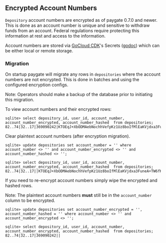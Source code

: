 ## Encrypted Account Numbers

`Depository` account numbers are encrypted as of paygate 0.7.0 and newer. This is done as an account number is unique and sensitive to withdraw funds from an account. Federal regulations require protecting this information at rest and access to the information.

Account numbers are stored via [GoCloud CDK](https://gocloud.dev/howto/secrets/)'s Secrets ([godoc](https://godoc.org/gocloud.dev/secrets)) which can be either local or remote storage.

### Migration

On startup paygate will migrate any rows in `depositories` where the account numbers are not encrypted. This is done in batches and using the configured encryption configs.

Note: Operators should make a backup of the database prior to initiating this migration.

To view account numbers and their encrypted rows:

```
sqlite> select depository_id, user_id, account_number, account_number_encrypted, account_number_hashed  from depositories;
82..74|32..17|369090242|KTOEqJ+XbODMAebNochhVefpKz1Uz8boIfMlEaKVjdxa3FuneA+TW6fKU9eITqq7kQ==|5cdfe53c74507c13050301fcfb620966b53ad2ec7141fd1b39ce132fd3e4021b
```

Clear plaintext account numbers (after encryption migration).

```
sqlite> update depositories set account_number = '' where account_number <> '' and account_number_encrypted <> '' and account_number_hashed <> '';

sqlite> select depository_id, user_id, account_number, account_number_encrypted, account_number_hashed  from depositories;
82..74|32..17||KTOEqJ+XbODMAebNochhVefpKz1Uz8boIfMlEaKVjdxa3FuneA+TW6fKU9eITqq7kQ==|5cdfe53c74507c13050301fcfb620966b53ad2ec7141fd1b39ce132fd3e4021b
```

If you need to re-encrypt account numbers simply wipe the encrypted and hashed rows.

Note: The plaintext account numbers **must** still be in the `account_number` column to be encrypted.

```
sqlite> update depositories set account_number_encrypted = '', account_number_hashed = '' where account_number <> '' and account_number_encrypted <> '';

sqlite> select depository_id, user_id, account_number, account_number_encrypted, account_number_hashed  from depositories;
82..74|32..17|369090242||
```
